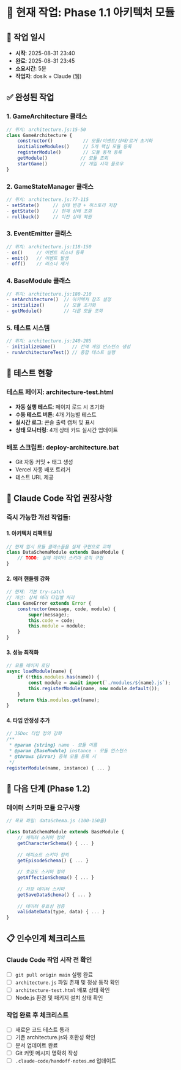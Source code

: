 # 🎯 현재 작업: Phase 1.1 아키텍처 모듈

## 📅 작업 일시
- **시작**: 2025-08-31 23:40
- **완료**: 2025-08-31 23:45  
- **소요시간**: 5분
- **작업자**: dosik + Claude (웹)

## ✅ 완성된 작업

### 1. GameArchitecture 클래스
```javascript
// 위치: architecture.js:15-50
class GameArchitecture {
    constructor()           // 모듈/이벤트/상태/로거 초기화
    initializeModules()     // 5개 핵심 모듈 등록
    registerModule()        // 모듈 동적 등록
    getModule()            // 모듈 조회
    startGame()            // 게임 시작 플로우
}
```

### 2. GameStateManager 클래스  
```javascript
// 위치: architecture.js:77-115
- setState()     // 상태 변경 + 히스토리 저장
- getState()     // 현재 상태 조회
- rollback()     // 이전 상태 복원
```

### 3. EventEmitter 클래스
```javascript  
// 위치: architecture.js:118-150
- on()     // 이벤트 리스너 등록
- emit()   // 이벤트 발생  
- off()    // 리스너 제거
```

### 4. BaseModule 클래스
```javascript
// 위치: architecture.js:180-210  
- setArchitecture()  // 아키텍처 참조 설정
- initialize()       // 모듈 초기화
- getModule()        // 다른 모듈 조회
```

### 5. 테스트 시스템
```javascript
// 위치: architecture.js:240-285
- initializeGame()      // 전역 게임 인스턴스 생성
- runArchitectureTest() // 종합 테스트 실행
```

## 🧪 테스트 현황

### 테스트 페이지: architecture-test.html
- **자동 실행 테스트**: 페이지 로드 시 초기화
- **수동 테스트 버튼**: 4개 기능별 테스트
- **실시간 로그**: 콘솔 출력 캡처 및 표시
- **상태 모니터링**: 4개 상태 카드 실시간 업데이트

### 배포 스크립트: deploy-architecture.bat
- Git 자동 커밋 + 태그 생성
- Vercel 자동 배포 트리거
- 테스트 URL 제공

## 🔧 Claude Code 작업 권장사항

### 즉시 가능한 개선 작업들:

#### 1. 아키텍처 리팩토링
```javascript
// 현재 임시 모듈 클래스들을 실제 구현으로 교체
class DataSchemaModule extends BaseModule {
    // TODO: 실제 데이터 스키마 로직 구현
}
```

#### 2. 에러 핸들링 강화
```javascript  
// 현재: 기본 try-catch
// 개선: 상세 에러 타입별 처리
class GameError extends Error {
    constructor(message, code, module) {
        super(message);
        this.code = code;
        this.module = module;
    }
}
```

#### 3. 성능 최적화
```javascript
// 모듈 레이지 로딩
async loadModule(name) {
    if (!this.modules.has(name)) {
        const module = await import(`./modules/${name}.js`);
        this.registerModule(name, new module.default());
    }
    return this.modules.get(name);
}
```

#### 4. 타입 안정성 추가
```javascript
// JSDoc 타입 정의 강화
/**
 * @param {string} name - 모듈 이름
 * @param {BaseModule} instance - 모듈 인스턴스  
 * @throws {Error} 중복 모듈 등록 시
 */
registerModule(name, instance) { ... }
```

## 🎯 다음 단계 (Phase 1.2)

### 데이터 스키마 모듈 요구사항
```javascript
// 목표 파일: dataSchema.js (100-150줄)

class DataSchemaModule extends BaseModule {
    // 캐릭터 스키마 정의
    getCharacterSchema() { ... }
    
    // 에피소드 스키마 정의  
    getEpisodeSchema() { ... }
    
    // 호감도 스키마 정의
    getAffectionSchema() { ... }
    
    // 저장 데이터 스키마
    getSaveDataSchema() { ... }
    
    // 데이터 유효성 검증
    validateData(type, data) { ... }
}
```

## 📋 인수인계 체크리스트

### Claude Code 작업 시작 전 확인
- [ ] `git pull origin main` 실행 완료
- [ ] `architecture.js` 파일 존재 및 정상 동작 확인
- [ ] `architecture-test.html` 배포 상태 확인
- [ ] Node.js 환경 및 패키지 설치 상태 확인

### 작업 완료 후 체크리스트  
- [ ] 새로운 코드 테스트 통과
- [ ] 기존 architecture.js와 호환성 확인
- [ ] 문서 업데이트 완료
- [ ] Git 커밋 메시지 명확히 작성
- [ ] `.claude-code/handoff-notes.md` 업데이트